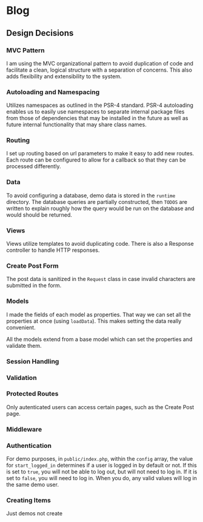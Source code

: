 # Blog

## Design Decisions

### MVC Pattern
I am using the MVC organizational pattern to avoid duplication of code and facilitate a clean, logical structure with a separation of concerns. This also adds flexibility and extensibility to the system.

### Autoloading and Namespacing 

Utilizes namespaces as outlined in the PSR-4 standard. PSR-4 autoloading enables us to easily use namespaces to separate internal package files from those of dependencies that may be installed in the future as well as future internal functionality that may share class names.

### Routing

I set up routing based on url parameters to make it easy to add new routes. Each route can be configured to allow for a callback so that they can be processed differently.

### Data

To avoid configuring a database, demo data is stored in the `runtime` directory. The database queries are partially constructed, then `TODOS` are written to explain roughly how the query would be run on the database and would should be returned.

### Views

Views utilize templates to avoid duplicating code. There is also a Response controller to handle HTTP responses.

### Create Post Form

The post data is sanitized in the `Request` class in case invalid characters are submitted in the form.

### Models

I made the fields of each model as properties. That way we can set all the properties at once (using `loadData`). This makes setting the data really convenient.

All the models extend from a base model which can set the properties and validate them.

### Session Handling


### Validation


### Protected Routes

Only autenticated users can access certain pages, such as the Create Post page.

### Middleware

### Authentication

For demo purposes, in `public/index.php`, within the `config` array, the value for `start_logged_in` determines if a user is logged in by default or not. If this is set to `true`, you will not be able to log out, but will not need to log in. If it is set to `false`, you will need to log in. When you do, any valid values will log in the same demo user.

### Creating Items
Just demos not create